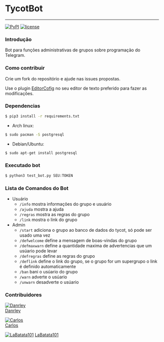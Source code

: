 # TycotBot
----
[![PyPI](https://img.shields.io/badge/python-3.6-blue.svg)]()
[![license](https://img.shields.io/github/license/mashape/apistatus.svg)]()


### Introdução
Bot para funções administrativas de grupos sobre programação do Telegram.

### Como contribuir
Crie um fork do repositório e ajude nas issues propostas.

Use o plugin [EditorCofig](http://editorconfig.org/#download) no seu editor de texto preferido para fazer as modificações.

### Dependencias
```sh
$ pip3 install -r requirements.txt
```
- Arch linux:
```sh
$ sudo pacman -S postgresql
```
- Debian/Ubuntu:
```sh
$ sudo apt-get install postgresql
```

### Executado bot
```sh
$ python3 test_bot.py SEU:TOKEN
```

### Lista de Comandos do Bot
- Usuário
    - `/info`   mostra informações do grupo e usuário
    - `/ajuda`  mostra a ajuda
    - `/regras` mostra as regras do grupo
    - `/link`   mostra o link do grupo
- Admin
    - `/start`      adiciona o grupo ao banco de dados do tycot, só pode ser usado uma vez
    - `/defwelcome` define a mensagem de boas-vindas do grupo
    - `/defmaxwarn` define a quantidade maxima de advertencias que um usúario pode levar
    - `/defregras`  define as regras do grupo
    - `/deflink`    define o link do grupo, se o grupo for um supergrupo o link é definido automaticamente
    - `/ban`        bani o usúario do grupo
    - `/warn`       adverte o usúario
    - `/unwarn`     desadverte o usúario

### Contribuidores
[![Danrley](https://s.gravatar.com/avatar/6854dd9f3f8fc5f363ef5d5f9db1da8c?s=80)](https://github.com/dansenpir)  
[Danrley](https://github.com/dansenpir)  

[![Carlos](https://s.gravatar.com/avatar/b29f6fb12e1e61f1d2a46e1ec2834696?s=80)](https://github.com/chcdc)  
[Carlos](https://github.com/chcdc)  

[![LaBatata101](https://avatars2.githubusercontent.com/u/20308796?s=80&v=4)](https://github.com/LaBatata101)
[LaBatata101](https://github.com/LaBatata101)

